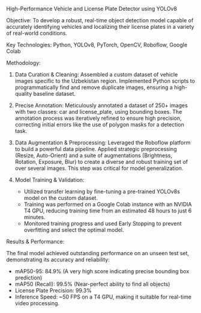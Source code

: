 High-Performance Vehicle and License Plate Detector using YOLOv8

Objective: To develop a robust, real-time object detection model capable of accurately identifying vehicles and localizing their license plates in a variety of real-world conditions.

Key Technologies: Python, YOLOv8, PyTorch, OpenCV, Roboflow, Google Colab

Methodology:

1. Data Curation & Cleaning: Assembled a custom dataset of vehicle images specific to the Uzbekistan region. Implemented Python scripts to programmatically find and remove duplicate images, ensuring a high-quality baseline dataset.

2. Precise Annotation: Meticulously annotated a dataset of 250+ images with two classes: car and license_plate, using bounding boxes. The annotation process was iteratively refined to ensure high precision, correcting initial errors like the use of polygon masks for a detection task.

3. Data Augmentation & Preprocessing: Leveraged the Roboflow platform to build a powerful data pipeline. Applied strategic preprocessing (Resize, Auto-Orient) and a suite of augmentations (Brightness, Rotation, Exposure, Blur) to create a diverse and robust training set of over several images. This step was critical for model generalization.

4. Model Training & Validation:
    - Utilized transfer learning by fine-tuning a pre-trained YOLOv8s model on the custom dataset.
    - Training was performed on a Google Colab instance with an NVIDIA T4 GPU, reducing training time from an estimated 48 hours to just 6 minutes.
    - Monitored training progress and used Early Stopping to prevent overfitting and select the optimal model.

Results & Performance:

The final model achieved outstanding performance on an unseen test set, demonstrating its accuracy and reliability:

  - mAP50-95: 84.9% (A very high score indicating precise bounding box prediction)
  - mAP50 (Recall): 99.5% (Near-perfect ability to find all objects)
  - License Plate Precision: 99.3%
  - Inference Speed: ~50 FPS on a T4 GPU, making it suitable for real-time video processing.
